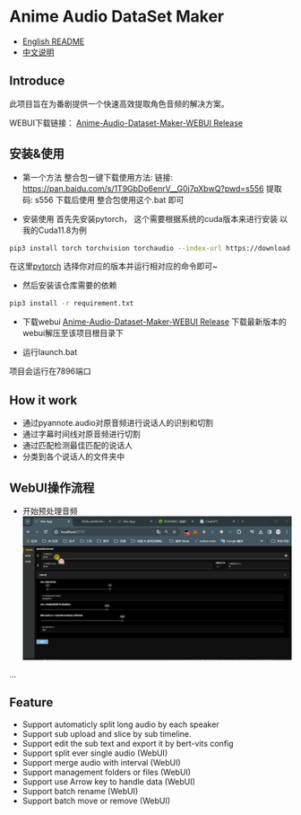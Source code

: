# Anime Audio DataSet Maker 

- [English README](README_en.md)
- [中文说明](README.md)

## Introduce

此项目旨在为番剧提供一个快速高效提取角色音频的解决方案。

WEBUI下载链接：
<a href="https://github.com/ADKcodeXD/Anime-Audio-Dataset-Maker-WEBUI/releases">Anime-Audio-Dataset-Maker-WEBUI Release</a>

## 安装&使用
- 第一个方法 整合包一键下载使用方法:
链接: https://pan.baidu.com/s/1T9GbDo6enrV__G0j7pXbwQ?pwd=s556 提取码: s556
下载后使用 整合包使用这个.bat 即可

- 安装使用 首先先安装pytorch，
这个需要根据系统的cuda版本来进行安装
以我的Cuda11.8为例

```sh
pip3 install torch torchvision torchaudio --index-url https://download.pytorch.org/whl/cu118
```

在这里<a href="https://pytorch.org/get-started/locally/">pytorch</a> 选择你对应的版本并运行相对应的命令即可~

- 然后安装该仓库需要的依赖
```sh
pip3 install -r requirement.txt
```

- 下载webui
<a href="https://github.com/ADKcodeXD/Anime-Audio-Dataset-Maker-WEBUI/releases">Anime-Audio-Dataset-Maker-WEBUI Release</a>
下载最新版本的webui解压至该项目根目录下

- 运行launch.bat

项目会运行在7896端口

## How it work

- 通过pyannote.audio对原音频进行说话人的识别和切割
- 通过字幕时间线对原音频进行切割
- 通过匹配检测最佳匹配的说话人
- 分类到各个说话人的文件夹中

## WebUI操作流程

- 开始预处理音频
![Alt text](tutorial/1.gif)

...

## Feature

- Support automaticly split long audio by each speaker
- Support sub upload and slice by sub timeline.
- Support edit the sub text and export it by bert-vits config
- Support split ever single audio (WebUI)
- Support merge audio with interval (WebUI)
- Support management folders or files (WebUI)
- Support use Arrow key to handle data (WebUI)
- Support batch rename (WebUI)
- Support batch move or remove (WebUI)

